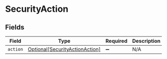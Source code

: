 # SecurityAction


## Fields

| Field                                                                         | Type                                                                          | Required                                                                      | Description                                                                   | Example                                                                       |
| ----------------------------------------------------------------------------- | ----------------------------------------------------------------------------- | ----------------------------------------------------------------------------- | ----------------------------------------------------------------------------- | ----------------------------------------------------------------------------- |
| `action`                                                                      | [Optional[SecurityActionAction]](../../models/shared/securityactionaction.md) | :heavy_minus_sign:                                                            | N/A                                                                           | UNLOCK                                                                        |